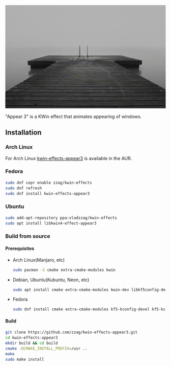 ![Slow motion](demo/slow-motion.gif)

"Appear 3" is a KWin effect that animates appearing of windows.

## Installation

### Arch Linux

For Arch Linux [kwin-effects-appear3](https://aur.archlinux.org/packages/kwin-effects-appear3/)
is available in the AUR.

### Fedora

```sh
sudo dnf copr enable zzag/kwin-effects
sudo dnf refresh
sudo dnf install kwin-effects-appear3
```

### Ubuntu

```sh
sudo add-apt-repository ppa:vladzzag/kwin-effects
sudo apt install libkwin4-effect-appear3
```

### Build from source

#### Prerequisites

* Arch Linux(Manjaro, etc)
  ```sh
  sudo pacman -S cmake extra-cmake-modules kwin
  ```
* Debian, Ubuntu(Kubuntu, Neon, etc)
  ```sh
  sudo apt install cmake extra-cmake-modules kwin-dev libkf5config-dev libkf5coreaddons-dev libkf5windowsystem-dev qtbase5-dev
  ```
* Fedora
  ```sh
  sudo dnf install cmake extra-cmake-modules kf5-kconfig-devel kf5-kcoreaddons-devel kf5-kwindowsystem-devel kwin-devel qt5-qtbase-devel
  ```

#### Build

```sh
git clone https://github.com/zzag/kwin-effects-appear3.git
cd kwin-effects-appear3
mkdir build && cd build
cmake -DCMAKE_INSTALL_PREFIX=/usr ..
make
sudo make install
```
